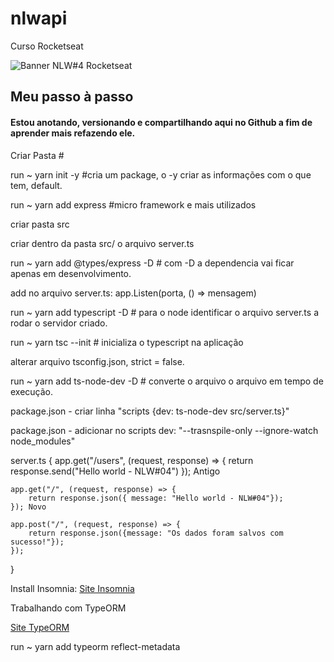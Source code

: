 # nlwapi
Curso Rocketseat

<img src="https://cdn.discordapp.com/attachments/694609874197151754/813851700011335730/NLW04_pack_divulgacao_-_Github.png" alt="Banner NLW#4 Rocketseat">

## Meu passo à passo

#### Estou anotando, versionando e compartilhando aqui no Github a fim de aprender mais refazendo ele.

Criar Pasta #

run ~ yarn init -y #cria um package, o -y criar as informações com o que tem, default.

run ~ yarn add express #micro framework e mais utilizados

criar pasta src

criar dentro da pasta src/ o arquivo server.ts

run ~ yarn add @types/express -D # com -D a dependencia vai ficar apenas em desenvolvimento.

add no arquivo server.ts: app.Listen(porta, () => mensagem)

run ~ yarn add typescript -D # para o node identificar o arquivo server.ts a rodar o servidor criado.

run ~ yarn tsc --init # inicializa o typescript na aplicação

alterar arquivo tsconfig.json, strict = false.

run ~ yarn add ts-node-dev -D # converte o arquivo o arquivo em tempo de execução.

package.json - criar linha "scripts {dev: ts-node-dev src/server.ts}"

package.json - adicionar no scripts dev: "--trasnspile-only --ignore-watch node_modules"

server.ts {
    app.get("/users", (request, response) => {
        return response.send("Hello world - NLW#04")
    }); Antigo
    
    app.get("/", (request, response) => {
        return response.json({ message: "Hello world - NLW#04"});
    }); Novo

    app.post("/", (request, response) => {
        return response.json({message: "Os dados foram salvos com sucesso!"});
    });
}

Install Insomnia: [Site Insomnia](https://insomnia.rest/)

Trabalhando com TypeORM 

[Site TypeORM](https://typeorm.io/#/)

run ~ yarn add typeorm reflect-metadata

